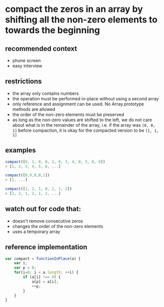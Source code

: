 # compact the zeros in an array by shifting all the non-zero elements to towards the beginning

## recommended context
* phone screen
* easy interview

## restrictions
* the array only contains numbers
* the operation must be performed in-place without using a second array
* only reference and assignment can be used. No Array.prototype methods are allowed
* the order of the non-zero elements must be preserved
* as long as the non-zero values are shifted to the left, we do not care about what is in the remainder of the array, i.e. if the array was `[0, 0, 1]` before compaction, it is okay for the compacted version to be `[1, 1, 1]`

## examples
```js
compact([0, 1, 0, 0, 2, 0, 3, 4, 0, 5, 0, 6])
> [1, 2, 3, 4, 5, 6, ...]
```

```js
compact([0,0,0,0,1])
> [1, ...]
```

```js
compact([1, 2, 1, 0, 2, 1, 2])
> [1, 2, 1, 2, 1, 2, ...]
```

## watch out for code that:
* doesn't remove consecutive zeros
* changes the order of the non-zero elements
* uses a temporary array

## reference implementation
```js
var compact = functionInPlace(a) {
    var i;
    var p = 0;
    for(i=0; i < a.length; ++i) {
        if (a[i] !== 0) {
            a[p] = a[i];
            ++p;
        }
    }
}
```
